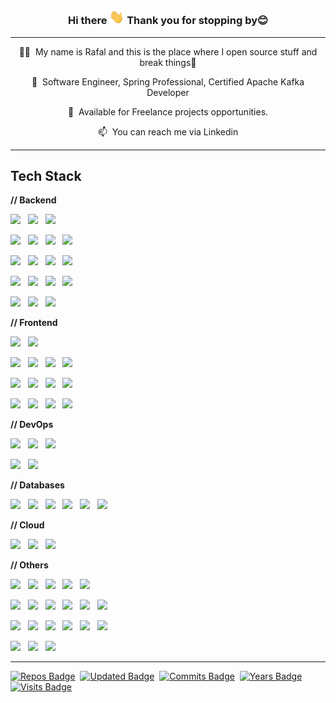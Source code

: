 <h3 style="border-bottom: none !important" align="center">Hi there <img src="https://raw.githubusercontent.com/rbiedrawa/rbiedrawa/main/img/hi.gif" width="24px"> Thank you for stopping by😊 </h3>

---
<div align="center">

👨‍💻&nbsp;&nbsp;My name is Rafal and this is the place where I open source stuff and break things🤣

💼&nbsp;&nbsp;Software Engineer, Spring Professional, Certified Apache Kafka Developer

👀&nbsp;&nbsp;Available for Freelance projects opportunities.

📫&nbsp;&nbsp;You can reach me via Linkedin

</div>

---

<h2>Tech Stack</h2>

**// Backend**

<img src="https://img.shields.io/badge/Java%20-%23F7DF1E.svg?logo=java&logoColor=white&style=for-the-badge&color=E34F26" />&nbsp;&nbsp;
<img src="https://img.shields.io/badge/Spring Framework%20-%23F7DF1E.svg?logo=spring&logoColor=white&style=for-the-badge&color=5C9A37" />&nbsp;&nbsp;
<img src="https://img.shields.io/badge/Node.js%20-%23F7DF1E.svg?logo=node.js&logoColor=white&style=for-the-badge&color=6DB35A" />&nbsp;&nbsp;

<img src="https://img.shields.io/badge/Apache Kafka%20-%23F7DF1E.svg?logo=apache-kafka&logoColor=white&style=for-the-badge&color=000" />&nbsp;&nbsp;
<img src="https://img.shields.io/badge/Kafka Streams%20-%23F7DF1E.svg?logo=apache-kafka&logoColor=white&style=for-the-badge&color=midnightblue" />&nbsp;&nbsp;
<img src="https://img.shields.io/badge/Kafka Connect%20-%23F7DF1E.svg?logo=apache-kafka&logoColor=white&style=for-the-badge&color=steelblue" />&nbsp;&nbsp;
<img src="https://img.shields.io/badge/ksqlDB%20-%23F7DF1E.svg?logo=apache-kafka&logoColor=white&style=for-the-badge&color=7044A3" />&nbsp;&nbsp;

<img src="https://img.shields.io/badge/Spring Boot%20-%23F7DF1E.svg?logo=spring-boot&logoColor=white&style=for-the-badge&color=green" />&nbsp;&nbsp;
<img src="https://img.shields.io/badge/Spring Cloud%20-%23F7DF1E.svg?logo=spring&logoColor=white&style=for-the-badge&color=success" />&nbsp;&nbsp;
<img src="https://img.shields.io/badge/Spring Security%20-%23F7DF1E.svg?logo=spring-security&logoColor=white&style=for-the-badge&color=yellow" />&nbsp;&nbsp;
<img src="https://img.shields.io/badge/Spring Data%20-%23F7DF1E.svg?logo=spring&logoColor=white&style=for-the-badge&color=yellowgreen" />&nbsp;&nbsp;


<img src="https://img.shields.io/badge/JPA%20-%23F7DF1E.svg?logo=apache-kafka&logoColor=white&style=for-the-badge&color=blueviolet" />&nbsp;&nbsp;
<img src="https://img.shields.io/badge/Hibernate%20-%23F7DF1E.svg?logo=hibernate&logoColor=white&style=for-the-badge&color=grey" />&nbsp;&nbsp;
<img src="https://img.shields.io/badge/Apache Maven%20-%23F7DF1E.svg?logo=apachemaven&logoColor=white&style=for-the-badge&color=darkgoldenrod" />&nbsp;&nbsp;
<img src="https://img.shields.io/badge/Gradle%20-%23F7DF1E.svg?logo=gradle&logoColor=white&style=for-the-badge&color=darkred" />&nbsp;&nbsp;

<img src="https://img.shields.io/badge/JUnit5%20-%23F7DF1E.svg?logo=junit5&logoColor=white&style=for-the-badge&color=grey" />&nbsp;&nbsp;
<img src="https://img.shields.io/badge/Mockito%20-%23F7DF1E.svg?logo=junit5&logoColor=white&style=for-the-badge&color=orchid" />&nbsp;&nbsp;
<img src="https://img.shields.io/badge/Cucumber%20-%23F7DF1E.svg?logo=cucumber&logoColor=white&style=for-the-badge&color=forestgreen" />&nbsp;&nbsp;


**// Frontend**

<img src="https://img.shields.io/badge/JavaScript%20-%23F7DF1E.svg?logo=javascript&logoColor=black&style=for-the-badge&color=F7DF1E" />&nbsp;&nbsp;
<img src="https://img.shields.io/badge/TypeScript%20-%23F7DF1E.svg?logo=typescript&logoColor=white&style=for-the-badge&color=3178C6" />&nbsp;&nbsp;

<img src="https://img.shields.io/badge/react%20-%23F7DF1E.svg?logo=react&logoColor=white&style=for-the-badge&color=darkblue" />&nbsp;&nbsp;
<img src="https://img.shields.io/badge/Redux%20-%23F7DF1E.svg?logo=redux&logoColor=white&style=for-the-badge&color=7857BC" />&nbsp;&nbsp;
<img src="https://img.shields.io/badge/Redux Saga%20-%23F7DF1E.svg?logo=reduxsaga&logoColor=white&style=for-the-badge&color=999999" />&nbsp;&nbsp;
<img src="https://img.shields.io/badge/jest%20-%23F7DF1E.svg?logo=jest&logoColor=white&style=for-the-badge&color=74C417" />&nbsp;&nbsp;

<img src="https://img.shields.io/badge/HTML5%20-%23F7DF1E.svg?logo=html5&logoColor=white&style=for-the-badge&color=E34F26" />&nbsp;&nbsp;
<img src="https://img.shields.io/badge/css3%20-%23F7DF1E.svg?logo=css3&logoColor=white&logoColor=white&style=for-the-badge&color=#1572B6" />&nbsp;&nbsp;
<img src="https://img.shields.io/badge/Sass%20-%23F7DF1E.svg?logo=sass&logoColor=white&style=for-the-badge&color=CD6799" />&nbsp;&nbsp;
<img src="https://img.shields.io/badge/Bootstrap%20-%23F7DF1E.svg?logo=bootstrap&logoColor=white&style=for-the-badge&color=7044A3" />&nbsp;&nbsp;


<img src="https://img.shields.io/badge/npm%20-%23F7DF1E.svg?logo=npm&logoColor=white&style=for-the-badge&color=darkred" />&nbsp;&nbsp;
<img src="https://img.shields.io/badge/Yarn%20-%23F7DF1E.svg?logo=yarn&logoColor=white&style=for-the-badge&color=2C8EBB" />&nbsp;&nbsp;
<img src="https://img.shields.io/badge/webpack%20-%23F7DF1E.svg?logo=webpack&logoColor=white&style=for-the-badge&color=8ED5FA" />&nbsp;&nbsp;
<img src="https://img.shields.io/badge/eslint%20-%23F7DF1E.svg?logo=eslint&logoColor=white&style=for-the-badge&color=8080F2" />&nbsp;&nbsp;


**// DevOps**

<img src="https://img.shields.io/badge/Docker%20-%23F7DF1E.svg?logo=docker&logoColor=white&style=for-the-badge&color=2496ED" />&nbsp;&nbsp;
<img src="https://img.shields.io/badge/Docker compose%20-%23F7DF1E.svg?logo=docker&logoColor=white&style=for-the-badge&color=B4C3D2" />&nbsp;&nbsp;
<img src="https://img.shields.io/badge/Kubernetes%20-%23F7DF1E.svg?logo=kubernetes&logoColor=white&style=for-the-badge&color=7044A3" />&nbsp;&nbsp;

<img src="https://img.shields.io/badge/Terraform%20-%23F7DF1E.svg?logo=terraform&logoColor=white&style=for-the-badge&color=5C9A37" />&nbsp;&nbsp;
<img src="https://img.shields.io/badge/Jenkins%20-%23F7DF1E.svg?logo=jenkins&logoColor=white&style=for-the-badge&color=orange" />&nbsp;&nbsp;

**// Databases**

<img src="https://img.shields.io/badge/PostgreSQL%20-%23F7DF1E.svg?logo=postgresql&logoColor=white&style=for-the-badge&color=darkblue" />&nbsp;&nbsp;
<img src="https://img.shields.io/badge/MySQL%20-%23F7DF1E.svg?logo=mysql&logoColor=white&style=for-the-badge&color=1E4C68" />&nbsp;&nbsp;
<img src="https://img.shields.io/badge/MongoDB%20-%23F7DF1E.svg?logo=mongodb&logoColor=white&style=for-the-badge&color=5C9A37" />&nbsp;&nbsp;
<img src="https://img.shields.io/badge/Redis%20-%23F7DF1E.svg?logo=redis&logoColor=white&style=for-the-badge&color=802221" />&nbsp;&nbsp;
<img src="https://img.shields.io/badge/Elasticsearch%20-%23F7DF1E.svg?logo=elasticsearch&logoColor=white&style=for-the-badge&color=darkgreen" />&nbsp;&nbsp;
<img src="https://img.shields.io/badge/Amazon DynamoDB%20-%23F7DF1E.svg?logo=amazondynamodb&logoColor=white&style=for-the-badge&color=grey" />&nbsp;&nbsp;

**// Cloud**

<img src="https://img.shields.io/badge/AWS%20-%23F7DF1E.svg?logo=amazonaws&logoColor=white&style=for-the-badge&color=E34F26" />&nbsp;&nbsp;
<img src="https://img.shields.io/badge/Google Cloud Platform%20-%23F7DF1E.svg?logo=googlecloud&logoColor=white&style=for-the-badge&color=blue" />&nbsp;&nbsp;
<img src="https://img.shields.io/badge/Microsoft Azure%20-%23F7DF1E.svg?logo=microsoftazure&logoColor=white&style=for-the-badge&color=darkblue" />&nbsp;&nbsp;

**// Others**

<img src="https://img.shields.io/badge/Prometheus%20-%23F7DF1E.svg?logo=prometheus&logoColor=white&style=for-the-badge&color=yellow" />&nbsp;&nbsp;
<img src="https://img.shields.io/badge/Logstash%20-%23F7DF1E.svg?logo=logstash&logoColor=white&style=for-the-badge&color=indigo" />&nbsp;&nbsp;
<img src="https://img.shields.io/badge/kibana%20-%23F7DF1E.svg?logo=kibana&logoColor=white&style=for-the-badge&color=grey" />&nbsp;&nbsp;
<img src="https://img.shields.io/badge/splunk%20-%23F7DF1E.svg?logo=splunk&logoColor=white&style=for-the-badge&color=darkgreen" />&nbsp;&nbsp;
<img src="https://img.shields.io/badge/RabbitMQ%20-%23F7DF1E.svg?logo=rabbitmq&logoColor=white&style=for-the-badge&color=darkred" />&nbsp;&nbsp;

<img src="https://img.shields.io/badge/GraphQL%20-%23F7DF1E.svg?logo=graphql&logoColor=white&style=for-the-badge&color=E535AB" />&nbsp;&nbsp;
<img src="https://img.shields.io/badge/OpenAPI%20-%23F7DF1E.svg?logo=openapiinitiative&logoColor=white&style=for-the-badge&color=darkblue" />&nbsp;&nbsp;
<img src="https://img.shields.io/badge/Swagger%20-%23F7DF1E.svg?logo=swagger&logoColor=white&style=for-the-badge&color=success" />&nbsp;&nbsp;
<img src="https://img.shields.io/badge/Git%20-%23F7DF1E.svg?logo=git&logoColor=white&style=for-the-badge&color=000" />&nbsp;&nbsp;
<img src="https://img.shields.io/badge/Git Hub%20-%23F7DF1E.svg?logo=github&logoColor=white&style=for-the-badge&color=lightblue" />&nbsp;&nbsp;
<img src="https://img.shields.io/badge/SonarQube%20-%23F7DF1E.svg?logo=sonarqube&logoColor=white&style=for-the-badge&color=coral" />&nbsp;&nbsp;

<img src="https://img.shields.io/badge/Clean Code%20-%23F7DF1E.svg?&style=for-the-badge&color=success" />&nbsp;&nbsp;
<img src="https://img.shields.io/badge/OOP%20-%23F7DF1E.svg?&style=for-the-badge&color=grey" />&nbsp;&nbsp;
<img src="https://img.shields.io/badge/AOP%20-%23F7DF1E.svg?&style=for-the-badge&color=darkred" />&nbsp;&nbsp;
<img src="https://img.shields.io/badge/BDD%20-%23F7DF1E.svg?&style=for-the-badge&color=darkblue" />&nbsp;&nbsp;
<img src="https://img.shields.io/badge/Event Streaming%20-%23F7DF1E.svg?&style=for-the-badge&color=yellow" />&nbsp;&nbsp;
<img src="https://img.shields.io/badge/Event Sourcing%20-%23F7DF1E.svg?&style=for-the-badge&color=blue" />&nbsp;&nbsp;

<img src="https://img.shields.io/badge/TDD%20-%23F7DF1E.svg?&style=for-the-badge&color=A4AD19" />&nbsp;&nbsp;
<img src="https://img.shields.io/badge/E2E Testing%20-%23F7DF1E.svg?&style=for-the-badge&color=000" />&nbsp;&nbsp;
<img src="https://img.shields.io/badge/Performance Testing%20-%23F7DF1E.svg?&style=for-the-badge&color=802221" />&nbsp;&nbsp;

<hr/>

[![Repos Badge](https://badges.pufler.dev/repos/rbiedrawa)](https://badges.pufler.dev)&nbsp;&nbsp;[![Updated Badge](https://badges.pufler.dev/updated/rbiedrawa/rbiedrawa)](https://badges.pufler.dev)&nbsp;&nbsp;[![Commits Badge](https://badges.pufler.dev/commits/all/rbiedrawa)](https://badges.pufler.dev)&nbsp;&nbsp;[![Years Badge](https://badges.pufler.dev/years/rbiedrawa)](https://badges.pufler.dev)&nbsp;&nbsp;[![Visits Badge](https://badges.pufler.dev/visits/rbiedrawa/rbiedrawa)](https://badges.pufler.dev)
